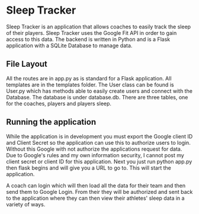 # Sleep Tracker

Sleep Tracker is an application that allows coaches to easily track the sleep of their players.
Sleep Tracker uses the Google Fit API in order to gain access to this data. The backend is written in 
Python and is a Flask application with a SQLite Database to manage data.

## File Layout

All the routes are in app.py as is standard for a Flask application. All templates are in the templates folder.
The User class can be found is User.py which has methods able to easily create users and connect with the Database.
The database is under database.db. There are three tables, one for the coaches, players and players sleep. 

## Running the application

While the application is in development you must export the Google client ID and Client Secret so the application
can use this to authorize users to login. Without this Google with not authorize the applications request for data.
Due to Google's rules and my own information security, I cannot post my client secret or client ID for this application.
Next you just run 
    python app.py
then flask begins and will give you a URL to go to. This will start the application.

A coach can login which will then load all the data for their team and then send them to Google Login. From their they will be
authorized and sent back to the application where they can then view their athletes' sleep data in a variety of ways. 
